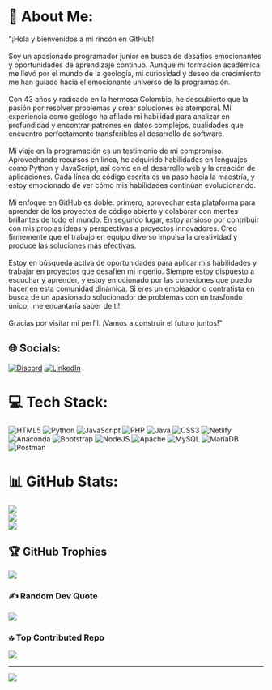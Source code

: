 
# 💫 About Me:
"¡Hola y bienvenidos a mi rincón en GitHub!<br><br>Soy un apasionado programador junior en busca de desafíos emocionantes y oportunidades de aprendizaje continuo. Aunque mi formación académica me llevó por el mundo de la geología, mi curiosidad y deseo de crecimiento me han guiado hacia el emocionante universo de la programación.<br><br>Con 43 años y radicado en la hermosa Colombia, he descubierto que la pasión por resolver problemas y crear soluciones es atemporal. Mi experiencia como geólogo ha afilado mi habilidad para analizar en profundidad y encontrar patrones en datos complejos, cualidades que encuentro perfectamente transferibles al desarrollo de software.<br><br>Mi viaje en la programación es un testimonio de mi compromiso. Aprovechando recursos en línea, he adquirido habilidades en lenguajes como Python y JavaScript, así como en el desarrollo web y la creación de aplicaciones. Cada línea de código escrita es un paso hacia la maestría, y estoy emocionado de ver cómo mis habilidades continúan evolucionando.<br><br>Mi enfoque en GitHub es doble: primero, aprovechar esta plataforma para aprender de los proyectos de código abierto y colaborar con mentes brillantes de todo el mundo. En segundo lugar, estoy ansioso por contribuir con mis propias ideas y perspectivas a proyectos innovadores. Creo firmemente que el trabajo en equipo diverso impulsa la creatividad y produce las soluciones más efectivas.<br><br>Estoy en búsqueda activa de oportunidades para aplicar mis habilidades y trabajar en proyectos que desafíen mi ingenio. Siempre estoy dispuesto a escuchar y aprender, y estoy emocionado por las conexiones que puedo hacer en esta comunidad dinámica. Si eres un empleador o contratista en busca de un apasionado solucionador de problemas con un trasfondo único, ¡me encantaría saber de ti!<br><br>Gracias por visitar mi perfil. ¡Vamos a construir el futuro juntos!"<br>


## 🌐 Socials:
[![Discord](https://img.shields.io/badge/Discord-%237289DA.svg?logo=discord&logoColor=white)](https://discord.gg/luisfer1927) [![LinkedIn](https://img.shields.io/badge/LinkedIn-%230077B5.svg?logo=linkedin&logoColor=white)](https://linkedin.com/in/https://www.linkedin.com/in/luisfer1927) 

# 💻 Tech Stack:
![HTML5](https://img.shields.io/badge/html5-%23E34F26.svg?style=for-the-badge&logo=html5&logoColor=white) ![Python](https://img.shields.io/badge/python-3670A0?style=for-the-badge&logo=python&logoColor=ffdd54) ![JavaScript](https://img.shields.io/badge/javascript-%23323330.svg?style=for-the-badge&logo=javascript&logoColor=%23F7DF1E) ![PHP](https://img.shields.io/badge/php-%23777BB4.svg?style=for-the-badge&logo=php&logoColor=white) ![Java](https://img.shields.io/badge/java-%23ED8B00.svg?style=for-the-badge&logo=java&logoColor=white) ![CSS3](https://img.shields.io/badge/css3-%231572B6.svg?style=for-the-badge&logo=css3&logoColor=white) ![Netlify](https://img.shields.io/badge/netlify-%23000000.svg?style=for-the-badge&logo=netlify&logoColor=#00C7B7) ![Anaconda](https://img.shields.io/badge/Anaconda-%2344A833.svg?style=for-the-badge&logo=anaconda&logoColor=white) ![Bootstrap](https://img.shields.io/badge/bootstrap-%23563D7C.svg?style=for-the-badge&logo=bootstrap&logoColor=white) ![NodeJS](https://img.shields.io/badge/node.js-6DA55F?style=for-the-badge&logo=node.js&logoColor=white) ![Apache](https://img.shields.io/badge/apache-%23D42029.svg?style=for-the-badge&logo=apache&logoColor=white) ![MySQL](https://img.shields.io/badge/mysql-%2300f.svg?style=for-the-badge&logo=mysql&logoColor=white) ![MariaDB](https://img.shields.io/badge/MariaDB-003545?style=for-the-badge&logo=mariadb&logoColor=white) ![Postman](https://img.shields.io/badge/Postman-FF6C37?style=for-the-badge&logo=postman&logoColor=white)
# 📊 GitHub Stats:
![](https://github-readme-stats.vercel.app/api?username=luisfer1927&theme=tokyonight&hide_border=false&include_all_commits=false&count_private=false)<br/>
![](https://github-readme-streak-stats.herokuapp.com/?user=luisfer1927&theme=tokyonight&hide_border=false)<br/>
![](https://github-readme-stats.vercel.app/api/top-langs/?username=luisfer1927&theme=tokyonight&hide_border=false&include_all_commits=false&count_private=false&layout=compact)

## 🏆 GitHub Trophies
![](https://github-profile-trophy.vercel.app/?username=luisfer1927&theme=nord&no-frame=false&no-bg=true&margin-w=4)

### ✍️ Random Dev Quote
![](https://quotes-github-readme.vercel.app/api?type=horizontal&theme=radical)

### 🔝 Top Contributed Repo
![](https://github-contributor-stats.vercel.app/api?username=luisfer1927&limit=5&theme=dark&combine_all_yearly_contributions=true)

---
[![](https://visitcount.itsvg.in/api?id=luisfer1927&icon=0&color=0)](https://visitcount.itsvg.in)

<!-- Proudly created with GPRM ( https://gprm.itsvg.in ) -->
